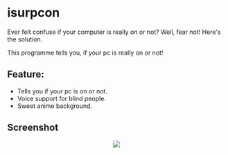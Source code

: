 # isurpcon
Ever felt confuse if your computer is really on or not? Well, fear not! Here's the solution.

This programme tells you, if your pc is really on or not!

## Feature:
- Tells you if your pc is on or not.
- Voice support for blind people.
- Sweet anime background.

## Screenshot
<p align="center">
  <img src=https://media.giphy.com/media/yP5m0SkLtq2QiFwdj2/giphy.gif>
</p>
